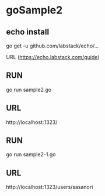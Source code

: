 # goSample2
## echo install
go get -u github.com/labstack/echo/...

URL (https://echo.labstack.com/guide)

## RUN
go run sample2.go

## URL
http://localhost:1323/

## RUN
go run sample2-1.go

## URL
http://localhost:1323/users/sasanori